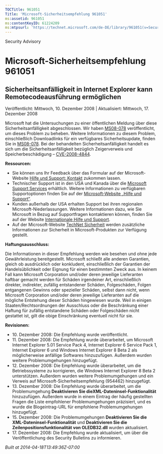 ```yaml
---
TOCTitle: 961051
Title: 'Microsoft-Sicherheitsempfehlung 961051'
ms:assetid: 961051
ms:contentKeyID: 61224209
ms:mtpsurl: 'https://technet.microsoft.com/de-DE/library/961051(v=Security.10)'
---
```


Security Advisory

Microsoft-Sicherheitsempfehlung 961051
======================================

Sicherheitsanfälligkeit in Internet Explorer kann Remotecodeausführung ermöglichen
----------------------------------------------------------------------------------

Veröffentlicht: Mittwoch, 10. Dezember 2008 | Aktualisiert: Mittwoch, 17. Dezember 2008

Microsoft hat die Untersuchungen zu einer öffentlichen Meldung über diese Sicherheitsanfälligkeit abgeschlossen. Wir haben [MS08-078](http://go.microsoft.com/fwlink/?linkid=137335) veröffentlicht, um dieses Problem zu beheben. Weitere Informationen zu diesem Problem, einschließlich Downloadlinks für ein verfügbares Sicherheitsupdate, finden Sie in [MS08-078](http://go.microsoft.com/fwlink/?linkid=137335). Bei der behandelten Sicherheitsanfälligkeit handelt es sich um die Sicherheitsanfälligkeit bezüglich Zeigerverweis und Speicherbeschädigung – [CVE-2008-4844](http://www.cve.mitre.org/cgi-bin/cvename.cgi?name=cve-2008-4844).

**Ressourcen:**

-   Sie können uns Ihr Feedback über das Formular auf der Microsoft-Website [Hilfe und Support: Kontakt](https://support.microsoft.com/common/survey.aspx?scid=sw;en;1257&showpage=1&ws=technet&sd=tech) zukommen lassen.
-   Technischer Support ist in den USA und Kanada über die [Microsoft Support Services](http://go.microsoft.com/fwlink/?linkid=21131) erhältlich. Weitere Informationen zu verfügbaren Supportoptionen finden Sie auf der [Microsoft-Website „Hilfe und Support“](http://support.microsoft.com/).
-   Kunden außerhalb der USA erhalten Support bei ihren regionalen Microsoft-Niederlassungen. Weitere Informationen dazu, wie Sie Microsoft in Bezug auf Supportfragen kontaktieren können, finden Sie auf der Website [Internationale Hilfe und Support](http://go.microsoft.com/fwlink/?linkid=21155).
-   Auf der Microsoft-Website [TechNet Sicherheit](http://www.microsoft.com/germany/technet/sicherheit/default.mspx) werden zusätzliche Informationen zur Sicherheit in Microsoft-Produkten zur Verfügung gestellt.

**Haftungsausschluss:**

Die Informationen in dieser Empfehlung werden wie besehen und ohne jede Gewährleistung bereitgestellt. Microsoft schließt alle anderen Garantien, gleich ob ausdrücklich oder konkludent, einschließlich der Garantien der Handelsüblichkeit oder Eignung für einen bestimmten Zweck aus. In keinem Fall kann Microsoft Corporation und/oder deren jeweilige Lieferanten haftbar gemacht werden für Schäden irgendeiner Art, einschließlich direkter, indirekter, zufällig entstandener Schäden, Folgeschäden, Folgen entgangenen Gewinns oder spezieller Schäden, selbst dann nicht, wenn Microsoft Corporation und/oder deren jeweilige Lieferanten auf die mögliche Entstehung dieser Schäden hingewiesen wurde. Weil in einigen Staaten/Rechtsordnungen der Ausschluss oder die Beschränkung einer Haftung für zufällig entstandene Schäden oder Folgeschäden nicht gestattet ist, gilt die obige Einschränkung eventuell nicht für sie.

**Revisionen:**

- 10. Dezember 2008: Die Empfehlung wurde veröffentlicht.
- 11. Dezember 2008: Die Empfehlung wurde überarbeitet, um Microsoft Internet Explorer 5.01 Service Pack 4, Internet Explorer 6 Service Pack 1, Internet Explorer 6 und Windows Internet Explorer 8 Beta 2 als möglicherweise anfällige Softwares hinzuzufügen. Außerdem wurden weitere Problemumgehungen hinzugefügt.
- 12. Dezember 2008: Die Empfehlung wurde überarbeitet, um die Betriebssysteme zu korrigieren, die Windows Internet Explorer 8 Beta 2 unterstützen. Außerdem wurden weitere Problemumgehungen und ein Verweis auf Microsoft-Sicherheitsempfehlung (954462) hinzugefügt.
- 13. Dezember 2008: Die Empfehlung wurde überarbeitet, um die Problemumgehung **Deaktivieren Sie dieXML-Dateninsel-Funktionalität** hinzuzufügen. Außerdem wurde in einem Eintrag der häufig gestellten Fragen die Liste empfohlener Problemumgehungen präzisiert, und es wurde die Blogeintrag-URL für empfohlene Problemumgehungen hinzugefügt.
- 15. Dezember 2008: Die Problemumgehungen **Deaktivieren Sie die XML-Dateninsel-Funktionalität** und **Deaktivieren Sie die Zeilenpositionsfunktionalität von OLEDB32.dll** wurden aktualisiert.
- 17. Dezember 2008: Die Empfehlung wurde aktualisiert, um über die Veröffentlichung des Security Bulletins zu informieren.

*Built at 2014-04-18T13:49:36Z-07:00*
